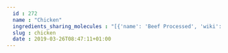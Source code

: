 ```yaml
---
  id : 272
  name : "Chicken"
  ingredients_sharing_molecules : "[{'name': 'Beef Processed', 'wiki': 'Beef', 'id': 271, 'category': 'Meat', 'common_molecules': [8186, 637564, 1123, 19603, 5319754, 7909, 17100, 527, 3893, 8094, 12266, 6202, 61653, 994, 644104, 14079, 650, 19310, 6274, 5321950, 31492, 5283345, 8007, 643731, 16800, 31291, 6140, 7714, 5960, 8163, 8452, 798, 61663, 10976, 7895, 996, 27457, 8194, 28905, 8106, 1068, 12756, 169110, 7802, 9609, 5283339, 8027, 5283356, 520296, 28906, 17029, 15394, 402, 9261, 20819, 34286, 10902, 32033, 11747, 20861, 10797, 5363229, 7848, 5367531, 7302, 520108, 8914, 11449, 8175, 18554, 5283349, 12020, 7937, 7710, 1130, 12230, 878, 5283321, 1032, 11005, 18698, 11622, 7501, 61303, 7938, 9256, 7363, 12777, 1616260, 7762]}, {'name': 'Pork', 'wiki': 'Pork', 'id': 278, 'category': 'Meat', 'common_molecules': [8175, 8186, 520296, 31291, 8314, 7714, 5960, 1123, 9609, 8094, 7909, 5283339, 12777, 8163, 878, 7704, 985, 8180, 527, 1130, 3893, 8027, 8193, 5283356, 6140, 7710, 61663, 28906, 17029, 520108, 12230, 1616260, 12020, 20819, 19310, 5283321, 13204, 6202, 61653, 1032, 32033, 7937, 7895, 994, 11005, 644104, 14079, 650, 11747, 11622, 519732, 798, 20534, 27457, 18698, 247, 6274, 9256, 7363, 28905, 8452, 8106, 21712, 5367531, 5283345, 8194, 8914, 12756, 1068]}, {'name': 'Tea', 'wiki': 'Tea', 'id': 310, 'category': 'Plant', 'common_molecules': [8175, 8186, 5283349, 6998, 637564, 15394, 11747, 6654, 8094, 5319754, 7909, 18554, 6054, 62897, 17100, 22386, 5365811, 8180, 527, 8858, 3893, 8027, 7937, 1130, 7710, 28906, 12020, 11005, 10797, 8052, 878, 5283321, 8314, 6202, 61653, 10976, 8163, 20861, 644104, 10430, 996, 14079, 650, 5318599, 7728, 18635, 7501, 20083, 14896, 798, 27457, 247, 7938, 7720, 5321950, 12777, 8452, 7344, 7302, 5283345, 1068, 10823, 8914, 643731, 11449, 12756]}, {'name': 'Beer', 'wiki': 'Beer', 'id': 9, 'category': 'Beverage Alcoholic', 'common_molecules': [8175, 8186, 5283349, 9256, 31291, 6998, 8314, 15037, 11747, 9609, 8094, 5319754, 7909, 6054, 17100, 22386, 985, 8180, 527, 3893, 8027, 10823, 8193, 7710, 1130, 520108, 12020, 402, 9261, 8052, 19310, 6202, 10976, 19707, 7895, 8163, 11005, 644104, 10430, 996, 14079, 650, 1032, 7344, 18635, 7762, 20083, 798, 7937, 27457, 18698, 8194, 7848, 5321950, 878, 5367531, 7302, 1068, 8007, 8914, 643731, 12756]}, {'name': 'Potato', 'wiki': 'Potato', 'id': 373, 'category': 'Vegetable Tuber', 'common_molecules': [8175, 8186, 5283349, 6998, 8314, 15394, 7938, 11747, 6654, 798, 7909, 6054, 17100, 5365811, 985, 12020, 527, 8858, 8163, 8193, 1130, 6140, 8094, 26335, 28906, 520108, 402, 878, 5283321, 6202, 61653, 10976, 32033, 994, 644104, 10430, 996, 14079, 650, 14896, 18635, 31246, 27457, 247, 6274, 5363229, 7848, 5321950, 28905, 8452, 643731, 7302, 5283345, 1068, 5318599, 8914, 19603, 12756]}]"
  slug : chicken
  date : 2019-03-26T08:47:11+01:00
---
```



